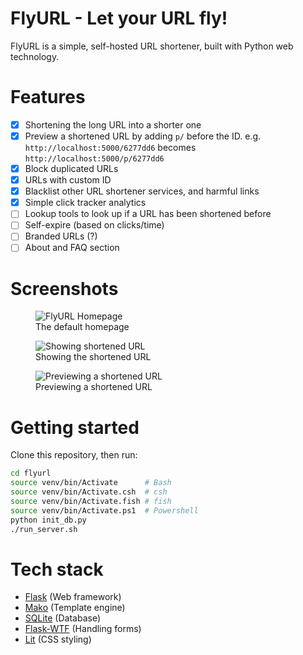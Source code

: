 # FlyURL - Let your URL fly!

FlyURL is a simple, self-hosted URL shortener, built with Python web technology.

# Features
- [x] Shortening the long URL into a shorter one
- [x] Preview a shortened URL by adding `p/` before the ID. e.g. `http://localhost:5000/6277dd6` becomes `http://localhost:5000/p/6277dd6`
- [x] Block duplicated URLs
- [x] URLs with custom ID
- [x] Blacklist other URL shortener services, and harmful links
- [x] Simple click tracker analytics
- [ ] Lookup tools to look up if a URL has been shortened before
- [ ] Self-expire (based on clicks/time)
- [ ] Branded URLs (?)
- [ ] About and FAQ section

# Screenshots

<figure>
    <img src="https://files.catbox.moe/11f415.png"
         alt="FlyURL Homepage">
    <figcaption>The default homepage</figcaption>
</figure>

<figure>
    <img src="https://files.catbox.moe/okznxg.png"
         alt="Showing shortened URL">
    <figcaption>Showing the shortened URL</figcaption>
</figure>

<figure>
    <img src="https://files.catbox.moe/ducyol.png"
         alt="Previewing a shortened URL">
    <figcaption>Previewing a shortened URL</figcaption>
</figure>

# Getting started

Clone this repository, then run:

```sh
cd flyurl
source venv/bin/Activate      # Bash
source venv/bin/Activate.csh  # csh
source venv/bin/Activate.fish # fish
source venv/bin/Activate.ps1  # Powershell
python init_db.py
./run_server.sh
```

# Tech stack
- [Flask](https://flask.palletsprojects.com/en/2.1.x/) (Web framework)
- [Mako](https://www.makotemplates.org/) (Template engine)
- [SQLite](https://sqlite.org) (Database)
- [Flask-WTF](https://flask-wtf.readthedocs.io/en/1.0.x/) (Handling forms)
- [Lit](https://ajusa.github.io/lit/docs/lit.html?) (CSS styling)
